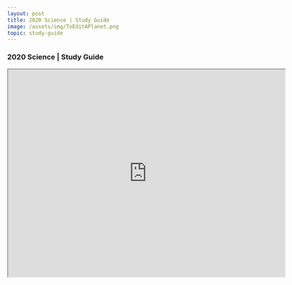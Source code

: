 ```yaml
---
layout: post
title: 2020 Science | Study Guide
image: /assets/img/ToEditAPlanet.png
topic: study-guide
---
```


### 2020 Science | Study Guide

<iframe src="https://docs.google.com/document/d/1Katwulq0wrVqtwnH3YXTxvyKyshjCGjPsP6mphefLxo/preview" width="640" height="480"></iframe>

<br>
